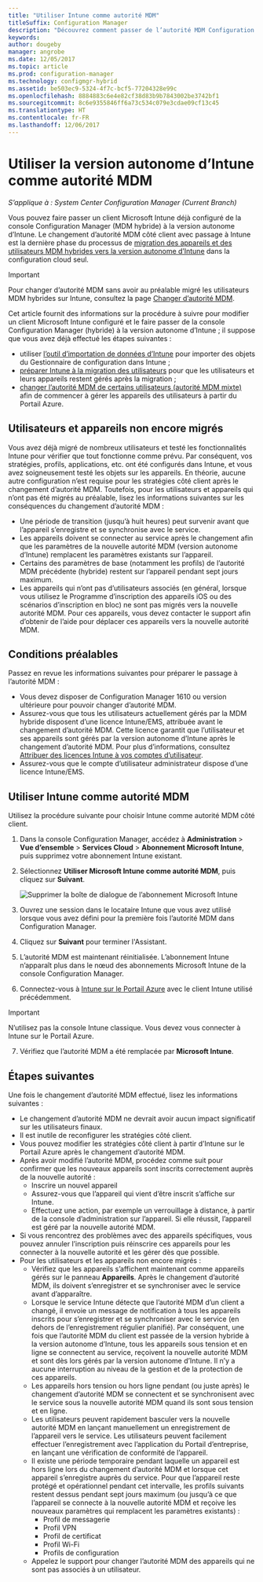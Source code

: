 ```yaml
---
title: "Utiliser Intune comme autorité MDM"
titleSuffix: Configuration Manager
description: "Découvrez comment passer de l’autorité MDM Configuration Manager (hybride) à la version autonome d’Intune."
keywords: 
author: dougeby
manager: angrobe
ms.date: 12/05/2017
ms.topic: article
ms.prod: configuration-manager
ms.technology: configmgr-hybrid
ms.assetid: be503ec9-5324-4f7c-bcf5-77204328e99c
ms.openlocfilehash: 8884883c6e4e82cf38d83b9b7843002be3742bf1
ms.sourcegitcommit: 8c6e9355846ff6a73c534c079e3cdae09cf13c45
ms.translationtype: HT
ms.contentlocale: fr-FR
ms.lasthandoff: 12/06/2017
---
```

# <a name="change-your-mdm-authority-to-intune-standalone"></a>Utiliser la version autonome d’Intune comme autorité MDM

*S’applique à : System Center Configuration Manager (Current Branch)*    

Vous pouvez faire passer un client Microsoft Intune déjà configuré de la console Configuration Manager (MDM hybride) à la version autonome d’Intune. Le changement d’autorité MDM côté client avec passage à Intune est la dernière phase du processus de [migration des appareils et des utilisateurs MDM hybrides vers la version autonome d’Intune](migrate-hybridmdm-to-intunesa.md) dans la configuration cloud seul.    

> [!Important]    
> Pour changer d’autorité MDM sans avoir au préalable migré les utilisateurs MDM hybrides sur Intune, consultez la page [Changer d’autorité MDM](change-mdm-authority.md).

Cet article fournit des informations sur la procédure à suivre pour modifier un client Microsoft Intune configuré et le faire passer de la console Configuration Manager (hybride) à la version autonome d’Intune ; il suppose que vous avez déjà effectué les étapes suivantes :
- utiliser [l’outil d’importation de données d’Intune](migrate-import-data.md) pour importer des objets du Gestionnaire de configuration dans Intune ; 
- [préparer Intune à la migration des utilisateurs](migrate-prepare-intune.md) pour que les utilisateurs et leurs appareils restent gérés après la migration ;
- [changer l’autorité MDM de certains utilisateurs (autorité MDM mixte)](migrate-mixed-authority.md) afin de commencer à gérer les appareils des utilisateurs à partir du Portail Azure.


## <a name="users-and-devices-that-have-not-been-migrated"></a>Utilisateurs et appareils non encore migrés
Vous avez déjà migré de nombreux utilisateurs et testé les fonctionnalités Intune pour vérifier que tout fonctionne comme prévu. Par conséquent, vos stratégies, profils, applications, etc. ont été configurés dans Intune, et vous avez soigneusement testé les objets sur les appareils. En théorie, aucune autre configuration n’est requise pour les stratégies côté client après le changement d’autorité MDM. Toutefois, pour les utilisateurs et appareils qui n’ont pas été migrés au préalable, lisez les informations suivantes sur les conséquences du changement d’autorité MDM :    
- Une période de transition (jusqu’à huit heures) peut survenir avant que l’appareil s’enregistre et se synchronise avec le service.
- Les appareils doivent se connecter au service après le changement afin que les paramètres de la nouvelle autorité MDM (version autonome d’Intune) remplacent les paramètres existants sur l’appareil.
- Certains des paramètres de base (notamment les profils) de l’autorité MDM précédente (hybride) restent sur l’appareil pendant sept jours maximum. 
- Les appareils qui n’ont pas d’utilisateurs associés (en général, lorsque vous utilisez le Programme d’inscription des appareils iOS ou des scénarios d’inscription en bloc) ne sont pas migrés vers la nouvelle autorité MDM. Pour ces appareils, vous devez contacter le support afin d’obtenir de l’aide pour déplacer ces appareils vers la nouvelle autorité MDM.

## <a name="prerequisites"></a>Conditions préalables
Passez en revue les informations suivantes pour préparer le passage à l’autorité MDM :
- Vous devez disposer de Configuration Manager 1610 ou version ultérieure pour pouvoir changer d’autorité MDM.
- Assurez-vous que tous les utilisateurs actuellement gérés par la MDM hybride disposent d’une licence Intune/EMS, attribuée avant le changement d’autorité MDM. Cette licence garantit que l’utilisateur et ses appareils sont gérés par la version autonome d’Intune après le changement d’autorité MDM. Pour plus d’informations, consultez [Attribuer des licences Intune à vos comptes d’utilisateur](https://docs.microsoft.com/intune/get-started/start-with-a-paid-subscription-to-microsoft-intune-step-4).
- Assurez-vous que le compte d’utilisateur administrateur dispose d’une licence Intune/EMS.

## <a name="change-the-mdm-authority-to-intune"></a>Utiliser Intune comme autorité MDM
Utilisez la procédure suivante pour choisir Intune comme autorité MDM côté client.

1.  Dans la console Configuration Manager, accédez à **Administration** &gt; **Vue d’ensemble** &gt; **Services Cloud** &gt; **Abonnement Microsoft Intune**, puis supprimez votre abonnement Intune existant.
2.  Sélectionnez **Utiliser Microsoft Intune comme autorité MDM**, puis cliquez sur **Suivant**.

    ![Supprimer la boîte de dialogue de l’abonnement Microsoft Intune](media/mdm-change-delete-subscription.png)
3.  Ouvrez une session dans le locataire Intune que vous avez utilisé lorsque vous avez défini pour la première fois l’autorité MDM dans Configuration Manager.
4.  Cliquez sur **Suivant** pour terminer l'Assistant.
5.  L’autorité MDM est maintenant réinitialisée. L’abonnement Intune n’apparaît plus dans le nœud des abonnements Microsoft Intune de la console Configuration Manager.
6.  Connectez-vous à [Intune sur le Portail Azure](https://portal.azure.com/#blade/Microsoft_Intune_DeviceSettings/ExtensionLandingBlade/overview) avec le client Intune utilisé précédemment.    

  > [!Important]    
  > N’utilisez pas la console Intune classique. Vous devez vous connecter à Intune sur le Portail Azure.
7.  Vérifiez que l’autorité MDM a été remplacée par **Microsoft Intune**. 

## <a name="next-steps"></a>Étapes suivantes
Une fois le changement d’autorité MDM effectué, lisez les informations suivantes :
- Le changement d’autorité MDM ne devrait avoir aucun impact significatif sur les utilisateurs finaux. 
- Il est inutile de reconfigurer les stratégies côté client. 
- Vous pouvez modifier les stratégies côté client à partir d’Intune sur le Portail Azure après le changement d’autorité MDM.
-  Après avoir modifié l’autorité MDM, procédez comme suit pour confirmer que les nouveaux appareils sont inscrits correctement auprès de la nouvelle autorité :   
    - Inscrire un nouvel appareil
    - Assurez-vous que l’appareil qui vient d’être inscrit s’affiche sur Intune.
    - Effectuez une action, par exemple un verrouillage à distance, à partir de la console d’administration sur l’appareil. Si elle réussit, l’appareil est géré par la nouvelle autorité MDM.
- Si vous rencontrez des problèmes avec des appareils spécifiques, vous pouvez annuler l’inscription puis réinscrire ces appareils pour les connecter à la nouvelle autorité et les gérer dès que possible.
- Pour les utilisateurs et les appareils non encore migrés :
    - Vérifiez que les appareils s’affichent maintenant comme appareils gérés sur le panneau **Appareils**. Après le changement d’autorité MDM, ils doivent s’enregistrer et se synchroniser avec le service avant d’apparaître. 
    - Lorsque le service Intune détecte que l’autorité MDM d’un client a changé, il envoie un message de notification à tous les appareils inscrits pour s’enregistrer et se synchroniser avec le service (en dehors de l’enregistrement régulier planifié). Par conséquent, une fois que l’autorité MDM du client est passée de la version hybride à la version autonome d’Intune, tous les appareils sous tension et en ligne se connectent au service, reçoivent la nouvelle autorité MDM et sont dès lors gérés par la version autonome d’Intune. Il n’y a aucune interruption au niveau de la gestion et de la protection de ces appareils.
    - Les appareils hors tension ou hors ligne pendant (ou juste après) le changement d’autorité MDM se connectent et se synchronisent avec le service sous la nouvelle autorité MDM quand ils sont sous tension et en ligne.  
    - Les utilisateurs peuvent rapidement basculer vers la nouvelle autorité MDM en lançant manuellement un enregistrement de l’appareil vers le service. Les utilisateurs peuvent facilement effectuer l’enregistrement avec l’application du Portail d’entreprise, en lançant une vérification de conformité de l’appareil.
    - Il existe une période temporaire pendant laquelle un appareil est hors ligne lors du changement d’autorité MDM et lorsque cet appareil s’enregistre auprès du service. Pour que l’appareil reste protégé et opérationnel pendant cet intervalle, les profils suivants restent dessus pendant sept jours maximum (ou jusqu’à ce que l’appareil se connecte à la nouvelle autorité MDM et reçoive les nouveaux paramètres qui remplacent les paramètres existants) :
        - Profil de messagerie
        - Profil VPN
        - Profil de certificat
        - Profil Wi-Fi
        - Profils de configuration
    - Appelez le support pour changer l’autorité MDM des appareils qui ne sont pas associés à un utilisateur. 
